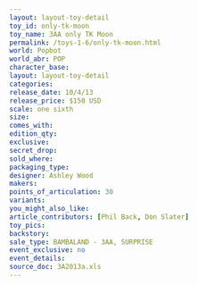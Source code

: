 ```yaml
---
layout: layout-toy-detail 
toy_id: only-tk-moon
toy_name: 3AA only TK Moon
permalink: /toys-1-6/only-tk-moon.html
world: Popbot
world_abr: POP
character_base: 
layout: layout-toy-detail
categories: 
release_date: 10/4/13
release_price: $150 USD
scale: one sixth
size: 
comes_with: 
edition_qty: 
exclusive: 
secret_drop: 
sold_where: 
packaging_type: 
designer: Ashley Wood
makers: 
points_of_articulation: 30
variants: 
you_might_also_like: 
article_contributors: [Phil Back, Don Slater]
toy_pics: 
backstory: 
sale_type: BAMBALAND - 3AA, SURPRISE
event_exclusive: no
event_details: 
source_doc: 3A2013a.xls
---
```

